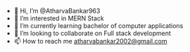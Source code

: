 - 👋 Hi, I’m @AtharvaBankar963
- 👀 I’m interested in MERN Stack
- 🌱 I’m currently learning bachelor of computer applications 
- 💞️ I’m looking to collaborate on Full stack development 
- 📫 How to reach me atharvabankar2002@gmail.com

<!---
AtharvaBankar963/AtharvaBankar963 is a ✨ special ✨ repository because its `README.md` (this file) appears on your GitHub profile.
You can click the Preview link to take a look at your changes.
--->
